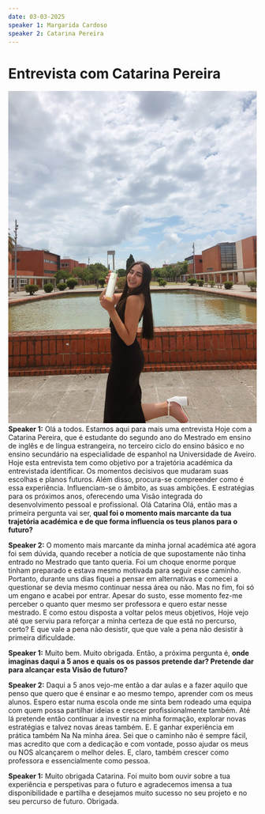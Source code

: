 ```yaml
---
date: 03-03-2025
speaker 1: Margarida Cardoso
speaker 2: Catarina Pereira
---
```

# Entrevista com Catarina Pereira
![Catarina Pereira](foto_Catarina.jpg)
**Speaker 1:**
Olá a todos. Estamos aqui para mais uma entrevista Hoje com a Catarina Pereira, que é estudante do segundo ano do Mestrado em ensino de inglês e de língua estrangeira, no terceiro ciclo do ensino básico e no ensino secundário na especialidade de espanhol na Universidade de Aveiro. Hoje esta entrevista tem como objetivo por a trajetória académica da entrevistada identificar. Os momentos decisivos que mudaram suas escolhas e planos futuros. Além disso, procura-se compreender como é essa experiência. Influenciam-se o âmbito, as suas ambições. E estratégias para os próximos anos, oferecendo uma Visão integrada do desenvolvimento pessoal e profissional. Olá Catarina Olá, então mas a primeira pergunta vai ser, **qual foi o momento mais marcante da tua trajetória académica e de que forma influencia os teus planos para o futuro?**

**Speaker 2:**
O momento mais marcante da minha jornal académica até agora foi sem dúvida, quando receber a notícia de que supostamente não tinha entrado no Mestrado que tanto queria. Foi um choque enorme porque tinham preparado e estava mesmo motivada para seguir esse caminho. Portanto, durante uns dias fiquei a pensar em alternativas e comecei a questionar se devia mesmo continuar nessa área ou não. Mas no fim, foi só um engano e acabei por entrar. Apesar do susto, esse momento fez-me perceber o quanto quer mesmo ser professora e quero estar nesse mestrado. E como estou disposta a voltar pelos meus objetivos, Hoje vejo até que serviu para reforçar a minha certeza de que está no percurso, certo?    E que vale a pena não desistir, que que vale a pena não desistir à primeira dificuldade.

**Speaker 1:**
Muito bem. Muito obrigada. Então, a próxima pergunta é, **onde imaginas daqui a 5 anos e quais os os passos pretende dar? Pretende dar para alcançar esta Visão de futuro?**

**Speaker 2:**
Daqui a 5 anos vejo-me então a dar aulas e a fazer aquilo que penso que quero que é ensinar e ao mesmo tempo, aprender com os meus alunos. Espero estar numa escola onde me sinta bem rodeado uma equipa com quem possa partilhar ideias e crescer profissionalmente também. Até lá pretende então continuar a investir na minha formação, explorar novas estratégias e talvez novas áreas também.    E.    E ganhar experiência em prática também Na Na minha área. Sei que o caminho não é sempre fácil, mas acredito que com a dedicação e com vontade, posso ajudar os meus ou NOS alcançarem o melhor deles. E, claro, também crescer como professora e essencialmente como pessoa.

**Speaker 1:**
Muito obrigada Catarina. Foi muito bom ouvir sobre a tua experiência e perspetivas para o futuro e agradecemos imensa a tua disponibilidade e partilha e desejamos muito sucesso no seu projeto e no seu percurso de futuro. Obrigada.


